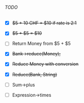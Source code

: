 ###### TODO
- [x] ~~$5 + 10 CHF = $10 if rate is 2:1~~
- [x] ~~$5 + $5 = $10~~
- [ ] Return Money from $5 + $5
- [x] ~~Bank-\>reduce(Money);~~
- [x] ~~Reduce Money with conversion~~
- [x] ~~Reduce(Bank, String)~~
- [ ] Sum-\>plus
- [ ] Expression-\>times

